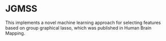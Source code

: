 # JGMSS
This implements a novel machine learning approach for selecting features based on group graphical lasso, which was published
in Human Brain Mapping. 
